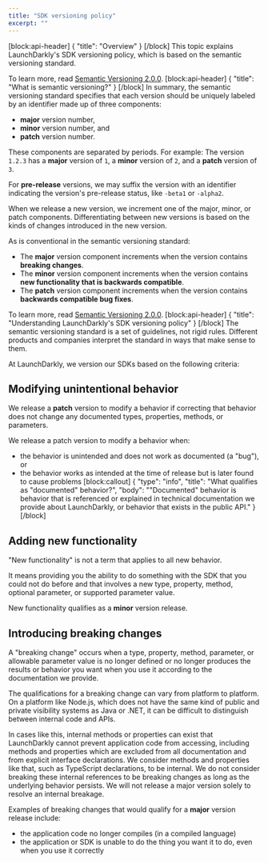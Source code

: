 ```yaml
---
title: "SDK versioning policy"
excerpt: ""
---
```

[block:api-header]
{
  "title": "Overview"
}
[/block]
This topic explains LaunchDarkly's SDK versioning policy, which is based on the semantic versioning standard. 

To learn more, read [Semantic Versioning 2.0.0](http://semver.org/).
[block:api-header]
{
  "title": "What is semantic versioning?"
}
[/block]
In summary, the semantic versioning standard specifies that each version should be uniquely labeled by an identifier made up of three components: 
* **major** version number, 
* **minor** version number, and 
* **patch** version number. 

These components are separated by periods. For example: The version `1.2.3` has a **major** version of `1`, a **minor** version of `2`, and a **patch** version of `3`. 

For **pre-release** versions, we may suffix the version with an identifier indicating the version's pre-release status, like `-beta1` or `-alpha2`.

When we release a new version, we increment one of the major, minor, or patch components. Differentiating between new versions is based on the kinds of changes introduced in the new version.

As is conventional in the semantic versioning standard: 
* The **major** version component increments when the version contains **breaking changes**.
* The **minor** version component increments when the version contains **new functionality that is backwards compatible**.
* The **patch** version component increments when the version contains **backwards compatible bug fixes**.

To learn more, read [Semantic Versioning 2.0.0](http://semver.org/).
[block:api-header]
{
  "title": "Understanding LaunchDarkly's SDK versioning policy"
}
[/block]
The semantic versioning standard is a set of guidelines, not rigid rules. Different products and companies interpret the standard in ways that make sense to them.

At LaunchDarkly, we version our SDKs based on the following criteria:

## Modifying unintentional behavior
We release a **patch** version to modify a behavior if correcting that behavior does not change any documented types, properties, methods, or parameters.

We release a patch version to modify a behavior when:
* the behavior is unintended and does not work as documented (a "bug"), or
* the behavior works as intended at the time of release but is later found to cause problems
[block:callout]
{
  "type": "info",
  "title": "What qualifies as \"documented\" behavior?",
  "body": "\"Documented\" behavior is behavior that is referenced or explained in technical documentation we provide about LaunchDarkly, or behavior that exists in the public API."
}
[/block]
## Adding new functionality
"New functionality" is not a term that applies to all new behavior. 

It means providing you the ability to do something with the SDK that you could not do before and that involves a new type, property, method, optional parameter, or supported parameter value. 

New functionality qualifies as a **minor** version release.

## Introducing breaking changes
A "breaking change" occurs when a type, property, method, parameter, or allowable parameter value is no longer defined or no longer produces the results or behavior you want when you use it according to the documentation we provide. 

The qualifications for a breaking change can vary from platform to platform. On a platform like Node.js, which does not have the same kind of public and private visibility systems as Java or .NET, it can be difficult to distinguish between internal code and APIs. 

In cases like this, internal methods or properties can exist that LaunchDarkly cannot prevent application code from accessing, including methods and properties which are excluded from all documentation and from explicit interface declarations. We consider methods and properties like that,  such as TypeScript declarations, to be internal. We do not consider breaking these internal references to be breaking changes as long as the underlying behavior persists. We will not release a major version solely to resolve an internal breakage.

Examples of breaking changes that would qualify for a **major** version release include:
* the application code no longer compiles (in a compiled language)
* the application or SDK is unable to do the thing you want it to do, even when you use it correctly